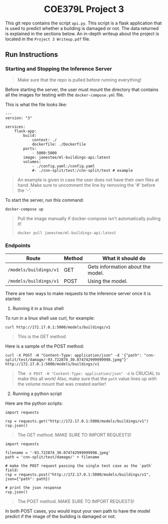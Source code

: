 <h1 align="center">COE379L Project 3</h1>

This git repo contains the script ``api.py``. This script is a flask application that is used to predict whether a building is damaged or not. The data returned is explained in the sections below. An in-depth writeup about the project is located in the ``Project 3 Writeup.pdf`` file.

## Run Instructions

### Starting and Stopping the Inference Server
> Make sure that the repo is pulled before running everything!

Before starting the server, the user must mount the directory that contains all the images for testing with the ``docker-compose.yml`` file.

This is what the file looks like:
```
---
version: "3"

services:
    flask-app:
        build:
            context: ./
            dockerfile: ./Dockerfile
        ports:
            - 5000:5000
        image: jaeestee/ml-buildings-api:latest
        volumes:
            - ./config.yaml:/config.yaml
            #- ./cnn-split/test:/cnn-split/test # example
```
> An example is given in case the user does not have their own files at hand. Make sure to uncomment the line by removing the '#' before the '-'.

To start the server, run this command:
```
docker-compose up
```

> Pull the image manually if docker-compose isn't automatically pulling it!
> ```
> docker pull jaeestee/ml-buildings-api:latest
> ```

### Endpoints
|Route|Method|What it should do|
|---|---|---|
|``/models/buildings/v1``|GET|Gets information about the model.|
|``/models/buildings/v1``|POST|Using the model.|

There are two ways to make requests to the inference server once it is started:
1. Running it in a linux shell

To run in a linux shell use curl, for example:
```
curl http://172.17.0.1:5000/models/buildings/v1
```
> This is the GET method

Here is a sample of the POST method:
```
curl -X POST -H "Content-Type: application/json" -d '{"path": "cnn-split/test/damage/-93.722874_30.074742999999998.jpeg"}' http://172.17.0.1:5000/models/buildings/v1
```
> The ``-X POST -H "Content-Type: application/json" -d`` is CRUCIAL to make this all work! Also, make sure that the ``path`` value lines up with the volume mount that was created earlier!

2. Running a python script

Here are the python scripts:
```
import requests

rsp = requests.get("http://172.17.0.1:5000/models/buildings/v1")
rsp.json()
```
> The GET method. MAKE SURE TO IMPORT REQUESTS!

```
import requests

filename = '-93.722874_30.074742999999998.jpeg'
path = 'cnn-split/test/damage/' + filename

# make the POST request passing the single test case as the `path` field:
rsp = requests.post("http://172.17.0.1:5000/models/buildings/v1", json={"path": path})

# print the json response
rsp.json()
```
> The POST method. MAKE SURE TO IMPORT REQUESTS!

In both POST cases, you would input your own path to have the model predict if the image of the building is damaged or not.
